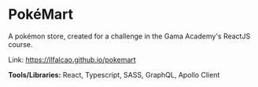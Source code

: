 # PokéMart

A pokémon store, created for a challenge in the Gama Academy's ReactJS course.

Link: https://llfalcao.github.io/pokemart

**Tools/Libraries:** React, Typescript, SASS, GraphQL, Apollo Client

